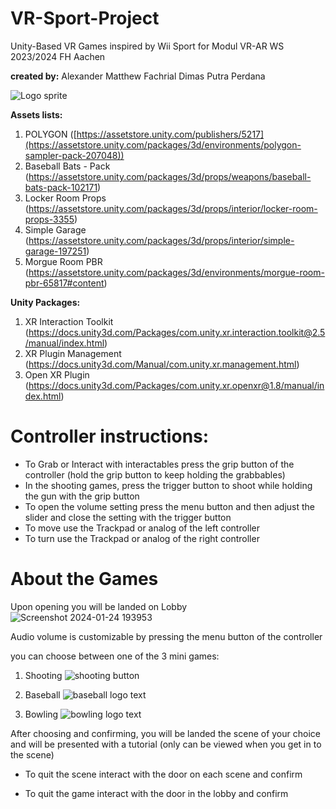 # VR-Sport-Project
Unity-Based VR Games inspired by Wii Sport for Modul VR-AR WS 2023/2024 FH Aachen

**created by:**
Alexander Matthew
Fachrial Dimas Putra Perdana

![Logo sprite](https://github.com/FDims/VR-Sport-Porject/assets/110996703/a14b19bc-bf04-47b7-a418-ea1f67217eb2)

**Assets lists:**
1. POLYGON ([https://assetstore.unity.com/publishers/5217](https://assetstore.unity.com/packages/3d/environments/polygon-sampler-pack-207048))
2. Baseball Bats - Pack (https://assetstore.unity.com/packages/3d/props/weapons/baseball-bats-pack-102171)
3. Locker Room Props (https://assetstore.unity.com/packages/3d/props/interior/locker-room-props-3355)
4. Simple Garage (https://assetstore.unity.com/packages/3d/props/interior/simple-garage-197251)
5. Morgue Room PBR (https://assetstore.unity.com/packages/3d/environments/morgue-room-pbr-65817#content)

**Unity Packages:**
1. XR Interaction Toolkit (https://docs.unity3d.com/Packages/com.unity.xr.interaction.toolkit@2.5/manual/index.html)
2. XR Plugin Management (https://docs.unity3d.com/Manual/com.unity.xr.management.html)
3. Open XR Plugin (https://docs.unity3d.com/Packages/com.unity.xr.openxr@1.8/manual/index.html)

# **Controller instructions:**
- To Grab or Interact with interactables press the grip button of the controller (hold the grip button to keep holding the grabbables)
- In the shooting games, press the trigger button to shoot while holding the gun with the grip button
- To open the volume setting press the menu button and then adjust the slider and close the setting with the trigger button
- To move use the Trackpad or analog of the left controller
- To turn use the Trackpad or analog of the right controller

# **About the Games**

Upon opening you will be landed on Lobby
![Screenshot 2024-01-24 193953](https://github.com/FDims/VR-Sport-Porject/assets/110996703/d9de8a6a-8825-401d-a9f0-988cd68cb186)

Audio volume is customizable by pressing the menu button of the controller

you can choose between one of the 3 mini games:
1. Shooting
![shooting button](https://github.com/FDims/VR-Sport-Porject/assets/110996703/d72759ec-cf6f-4023-87fe-8e1401d7647d)

3. Baseball
![baseball logo text](https://github.com/FDims/VR-Sport-Porject/assets/110996703/29bfc0dc-4d53-4fc2-ae13-221936985754)

4. Bowling
![bowling logo text](https://github.com/FDims/VR-Sport-Porject/assets/110996703/d5aab8d4-3786-451c-8a66-8361740e35fa)


After choosing and confirming, you will be landed the scene of your choice and will be presented with a tutorial (only can be viewed when you get in to the scene)

- To quit the scene interact with the door on each scene and confirm

- To quit the game interact with the door in the lobby and confirm

